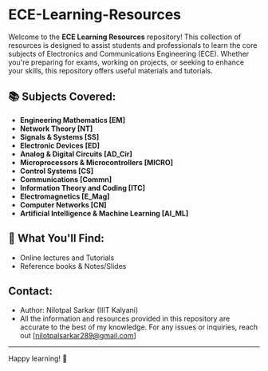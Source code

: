 # ECE-Learning-Resources

Welcome to the **ECE Learning Resources** repository! This collection of resources is designed to assist students and professionals to learn the core subjects of Electronics and Communications Engineering (ECE). Whether you're preparing for exams, working on projects, or seeking to enhance your skills, this repository offers useful materials and tutorials.

## 📚 Subjects Covered:
- **Engineering Mathematics [EM]**
- **Network Theory [NT]**
- **Signals & Systems [SS]**
- **Electronic Devices [ED]**
- **Analog & Digital Circuits [AD_Cir]**
- **Microprocessors & Microcontrollers [MICRO]**
- **Control Systems [CS]**
- **Communications [Commn]**
- **Information Theory and Coding [ITC]**
- **Electromagnetics [E_Mag]**
- **Computer Networks [CN]**
- **Artificial Intelligence & Machine Learning [AI_ML]**



## 🔧 What You'll Find:
- Online lectures and Tutorials
- Reference books & Notes/Slides

## Contact:
- Author: Nilotpal Sarkar (IIIT Kalyani)
- All the information and resources provided in this repository are accurate to the best of my knowledge. For any issues or inquiries, reach out [nilotpalsarkar289@gmail.com]


---

Happy learning! 🚀

